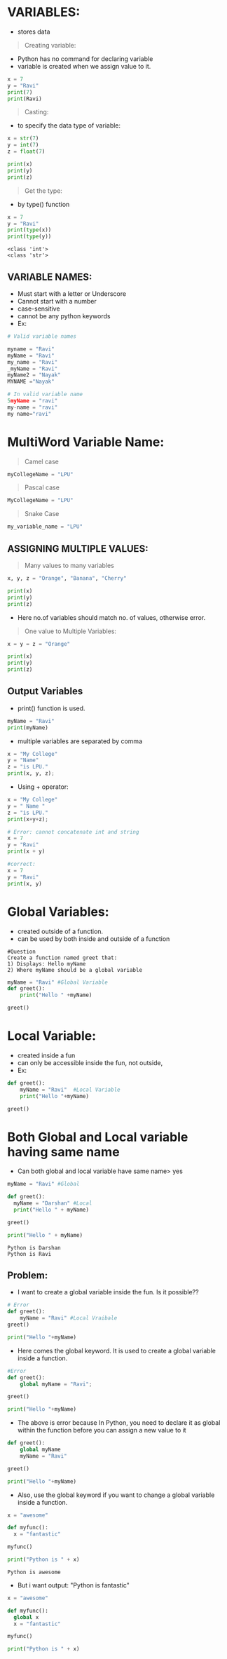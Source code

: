 # VARIABLES:

- stores data

> Creating variable:

- Python has no command for declaring variable
- variable is created when we assign value to it.

```py
x = 7
y = "Ravi"
print(7)
print(Ravi)
```

> Casting:

- to specify the data type of variable:

```py
x = str(7)
y = int(7)
z = float(7)

print(x)
print(y)
print(z)

```

> Get the type:

- by type() function

```py
x = 7
y = "Ravi"
print(type(x))
print(type(y))
```

```
<class 'int'>
<class 'str'>
```

## VARIABLE NAMES:

- Must start with a letter or Underscore
- Cannot start with a number
- case-sensitive
- cannot be any python keywords
- Ex:

```py
# Valid variable names

myname = "Ravi"
myName = "Ravi"
my_name = "Ravi"
_myName = "Ravi"
myName2 = "Nayak"
MYNAME ="Nayak"
```

```py
# In valid variable name
5myName = "ravi"
my-name = "ravi"
my name="ravi"
```

# MultiWord Variable Name:

> Camel case

```py
myCollegeName = "LPU"
```

> Pascal case

```py
MyCollegeName = "LPU"
```

> Snake Case

```py
my_variable_name = "LPU"
```

## ASSIGNING MULTIPLE VALUES:

> Many values to many variables

```py
x, y, z = "Orange", "Banana", "Cherry"

print(x)
print(y)
print(z)

```

- Here no.of variables should match no. of values, otherwise error.

> One value to Multiple Variables:

```py
x = y = z = "Orange"

print(x)
print(y)
print(z)

```

## Output Variables

- print() function is used.

```py
myName = "Ravi"
print(myName)
```

- multiple variables are separated by comma

```py
x = "My College"
y = "Name"
z = "is LPU."
print(x, y, z);
```

- Using + operator:

```py
x = "My College"
y = " Name "
z = "is LPU."
print(x+y+z);
```

```py
# Error: cannot concatenate int and string
x = 7
y = "Ravi"
print(x + y)
```

```py
#correct:
x = 7
y = "Ravi"
print(x, y)
```

# Global Variables:

- created outside of a function.
- can be used by both inside and outside of a function

```
#Question
Create a function named greet that:
1) Displays: Hello myName
2) Where myName should be a global variable
```

```py
myName = "Ravi" #Global Variable
def greet():
    print("Hello " +myName)

greet()
```

# Local Variable:

- created inside a fun
- can only be accessible inside the fun, not outside,
- Ex:

```py
def greet():
    myName = "Ravi"  #Local Variable
    print("Hello "+myName)

greet()
```

# Both Global and Local variable having same name

- Can both global and local variable have same name> yes

```py
myName = "Ravi" #Global

def greet():
  myName = "Darshan" #Local
  print("Hello " + myName)

greet()

print("Hello " + myName)
```

```
Python is Darshan
Python is Ravi
```

## Problem:

- I want to create a global variable inside the fun. Is it possible??

```py
# Error
def greet():
    myName = "Ravi" #Local Vraibale
greet()

print("Hello "+myName)
```

- Here comes the global keyword. It is used to create a global variable inside a function.

```py
#Error
def greet():
    global myName = "Ravi";

greet()

print("Hello "+myName)
```

- The above is error because In Python, you need to declare it as global within the function before you can assign a new value to it

```py
def greet():
    global myName
    myName = "Ravi"

greet()

print("Hello "+myName)
```

- Also, use the global keyword if you want to change a global variable inside a function.

```py
x = "awesome"

def myfunc():
  x = "fantastic"

myfunc()

print("Python is " + x)
```

```
Python is awesome
```

- But i want output: "Python is fantastic"

```py
x = "awesome"

def myfunc():
  global x
  x = "fantastic"

myfunc()

print("Python is " + x)
```
